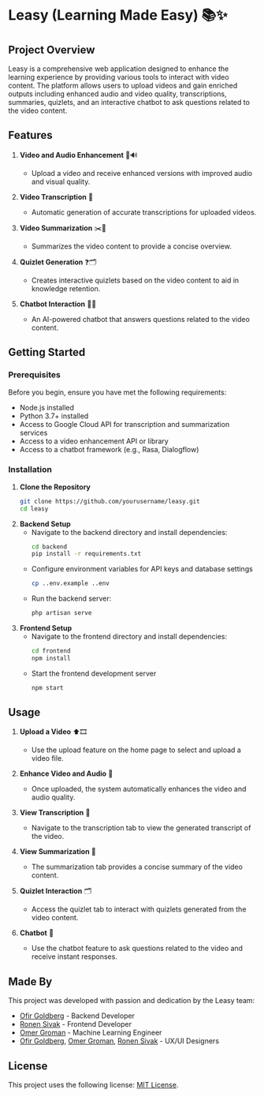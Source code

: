 # Leasy (Learning Made Easy) 📚✨

## Project Overview

Leasy is a comprehensive web application designed to enhance the learning experience by providing various tools to
interact with video content. The platform allows users to upload videos and gain enriched outputs including enhanced
audio and video quality, transcriptions, summaries, quizlets, and an interactive chatbot to ask questions related to the
video content.

## Features

1. **Video and Audio Enhancement** 🎥🔊
    - Upload a video and receive enhanced versions with improved audio and visual quality.

2. **Video Transcription** 📝
    - Automatic generation of accurate transcriptions for uploaded videos.

3. **Video Summarization** ✂️📄
    - Summarizes the video content to provide a concise overview.

4. **Quizlet Generation** ❓🗂
    - Creates interactive quizlets based on the video content to aid in knowledge retention.

5. **Chatbot Interaction** 🤖💬
    - An AI-powered chatbot that answers questions related to the video content.

## Getting Started

### Prerequisites

Before you begin, ensure you have met the following requirements:

- Node.js installed
- Python 3.7+ installed
- Access to Google Cloud API for transcription and summarization services
- Access to a video enhancement API or library
- Access to a chatbot framework (e.g., Rasa, Dialogflow)

### Installation

1. **Clone the Repository**
   ```bash
   git clone https://github.com/yourusername/leasy.git
   cd leasy
   ```
2. **Backend Setup**
    - Navigate to the backend directory and install dependencies:
       ```bash
       cd backend
       pip install -r requirements.txt
       ```
    - Configure environment variables for API keys and database settings
       ```bash
       cp ..env.example ..env
       ```
    - Run the backend server:
      ```bash
      php artisan serve
      ```
3. **Frontend Setup**
    - Navigate to the frontend directory and install dependencies:
      ```bash
      cd frontend
      npm install
      ```
    - Start the frontend development server
      ```bash
      npm start
      ```

## Usage

1. **Upload a Video** ⬆️🎞
    - Use the upload feature on the home page to select and upload a video file.

2. **Enhance Video and Audio** 🌟
    - Once uploaded, the system automatically enhances the video and audio quality.

3. **View Transcription** 📃
    - Navigate to the transcription tab to view the generated transcript of the video.

4. **View Summarization** 📄
    - The summarization tab provides a concise summary of the video content.

5. **Quizlet Interaction** 🗂
    - Access the quizlet tab to interact with quizlets generated from the video content.

6. **Chatbot** 🤖
    - Use the chatbot feature to ask questions related to the video and receive instant responses.

## Made By

This project was developed with passion and dedication by the Leasy team:

- [Ofir Goldberg](https://github.com/ofirgoldofir) - Backend Developer
- [Ronen Sivak](https://github.com/RonenSiv) - Frontend Developer
- [Omer Groman](https://github.com/zildogga) - Machine Learning Engineer
- [Ofir Goldberg](https://github.com/ofirgoldofir), [Omer Groman](https://github.com/zildogga), [Ronen Sivak](https://github.com/RonenSiv) -
  UX/UI Designers

## License

This project uses the following license: [MIT License](LICENSE).

